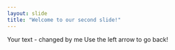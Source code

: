 ```yaml
---
layout: slide
title: "Welcome to our second slide!"
---
```

Your text - changed by me
Use the left arrow to go back!
